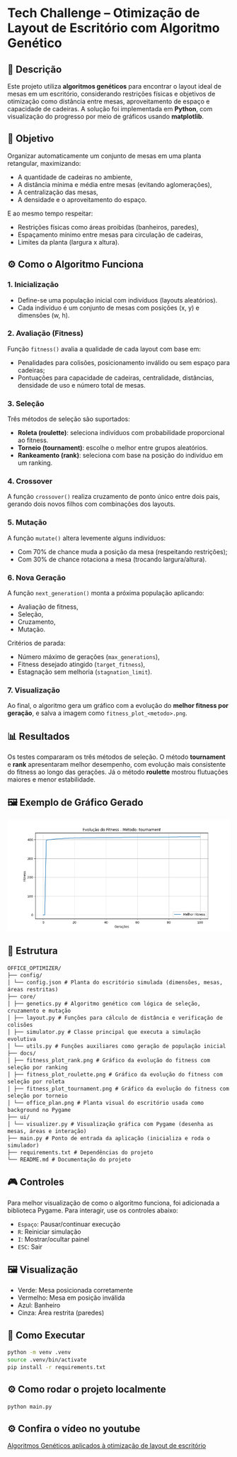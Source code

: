 
# Tech Challenge – Otimização de Layout de Escritório com Algoritmo Genético

## 📌 Descrição

Este projeto utiliza **algoritmos genéticos** para encontrar o layout ideal de mesas em um escritório, considerando restrições físicas e objetivos de otimização como distância entre mesas, aproveitamento de espaço e capacidade de cadeiras. A solução foi implementada em **Python**, com visualização do progresso por meio de gráficos usando **matplotlib**.

## 🎯 Objetivo

Organizar automaticamente um conjunto de mesas em uma planta retangular, maximizando:
- A quantidade de cadeiras no ambiente,
- A distância mínima e média entre mesas (evitando aglomerações),
- A centralização das mesas,
- A densidade e o aproveitamento do espaço.

E ao mesmo tempo respeitar:
- Restrições físicas como áreas proibidas (banheiros, paredes),
- Espaçamento mínimo entre mesas para circulação de cadeiras,
- Limites da planta (largura x altura).

## ⚙️ Como o Algoritmo Funciona

### 1. **Inicialização**
- Define-se uma população inicial com indivíduos (layouts aleatórios).
- Cada indivíduo é um conjunto de mesas com posições (x, y) e dimensões (w, h).

### 2. **Avaliação (Fitness)**
Função `fitness()` avalia a qualidade de cada layout com base em:
- Penalidades para colisões, posicionamento inválido ou sem espaço para cadeiras;
- Pontuações para capacidade de cadeiras, centralidade, distâncias, densidade de uso e número total de mesas.

### 3. **Seleção**
Três métodos de seleção são suportados:
- **Roleta (roulette)**: seleciona indivíduos com probabilidade proporcional ao fitness.
- **Torneio (tournament)**: escolhe o melhor entre grupos aleatórios.
- **Rankeamento (rank)**: seleciona com base na posição do indivíduo em um ranking.

### 4. **Crossover**
A função `crossover()` realiza cruzamento de ponto único entre dois pais, gerando dois novos filhos com combinações dos layouts.

### 5. **Mutação**
A função `mutate()` altera levemente alguns indivíduos:
- Com 70% de chance muda a posição da mesa (respeitando restrições);
- Com 30% de chance rotaciona a mesa (trocando largura/altura).

### 6. **Nova Geração**
A função `next_generation()` monta a próxima população aplicando:
- Avaliação de fitness,
- Seleção,
- Cruzamento,
- Mutação.

Critérios de parada:
- Número máximo de gerações (`max_generations`),
- Fitness desejado atingido (`target_fitness`),
- Estagnação sem melhoria (`stagnation_limit`).

### 7. **Visualização**
Ao final, o algoritmo gera um gráfico com a evolução do **melhor fitness por geração**, e salva a imagem como `fitness_plot_<metodo>.png`.

## 📊 Resultados

Os testes compararam os três métodos de seleção. O método **tournament** e **rank** apresentaram melhor desempenho, com evolução mais consistente do fitness ao longo das gerações. Já o método **roulette** mostrou flutuações maiores e menor estabilidade.

## 🖼️ Exemplo de Gráfico Gerado

![Exemplo de Gráfico](./docs/fitness_plot_tournament.png)

## 📁 Estrutura

```
OFFICE_OPTIMIZER/
├── config/
│ └── config.json # Planta do escritório simulada (dimensões, mesas, áreas restritas)
├── core/
│ ├── genetics.py # Algoritmo genético com lógica de seleção, cruzamento e mutação
│ ├── layout.py # Funções para cálculo de distância e verificação de colisões
│ ├── simulator.py # Classe principal que executa a simulação evolutiva
│ └── utils.py # Funções auxiliares como geração de população inicial
├── docs/
│ ├── fitness_plot_rank.png # Gráfico da evolução do fitness com seleção por ranking
│ ├── fitness_plot_roulette.png # Gráfico da evolução do fitness com seleção por roleta
│ ├── fitness_plot_tournament.png # Gráfico da evolução do fitness com seleção por torneio
│ └── office_plan.png # Planta visual do escritório usada como background no Pygame
├── ui/
│ └── visualizer.py # Visualização gráfica com Pygame (desenha as mesas, áreas e interação)
├── main.py # Ponto de entrada da aplicação (inicializa e roda o simulador)
├── requirements.txt # Dependências do projeto
└── README.md # Documentação do projeto
```

## 🎮 Controles

Para melhor visualização de como o algoritmo funciona, foi adicionada a biblioteca Pygame. Para interagir, use os controles abaixo:

- `Espaço`: Pausar/continuar execução
- `R`: Reiniciar simulação
- `I`: Mostrar/ocultar painel
- `ESC`: Sair

## 🖼️ Visualização

- Verde: Mesa posicionada corretamente
- Vermelho: Mesa em posição inválida
- Azul: Banheiro
- Cinza: Área restrita (paredes)

## 📂 Como Executar

```bash
python -m venv .venv
source .venv/bin/activate
pip install -r requirements.txt
```

## ⚙️ Como rodar o projeto localmente
```bash
python main.py
```

## ⚙️ Confira o vídeo no youtube
[Algoritmos Genéticos aplicados à otimização de layout de escritório](https://www.youtube.com/watch?v=sUIuIr8SbME)